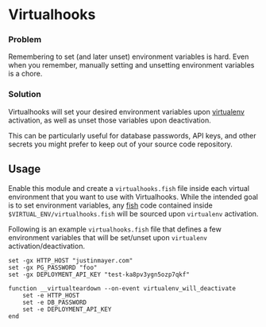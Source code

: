 # Virtualhooks

### Problem

Remembering to set (and later unset) environment variables is hard. Even when you remember, manually setting and unsetting environment variables is a chore.

### Solution

Virtualhooks will set your desired environment variables upon [virtualenv][] activation, as well as unset those variables upon deactivation.

This can be particularly useful for database passwords, API keys, and other secrets you might prefer to keep out of your source code repository.

## Usage

Enable this module and create a `virtualhooks.fish` file inside each virtual environment that you want to use with Virtualhooks. While the intended goal is to set environment variables, any [fish][] code contained inside `$VIRTUAL_ENV/virtualhooks.fish` will be sourced upon `virtualenv` activation.

Following is an example `virtualhooks.fish` file that defines a few environment variables that will be set/unset upon `virtualenv` activation/deactivation.

    set -gx HTTP_HOST "justinmayer.com"
    set -gx PG_PASSWORD "foo"
    set -gx DEPLOYMENT_API_KEY "test-ka8pv3ygn5ozp7qkf"

    function __virtualteardown --on-event virtualenv_will_deactivate
        set -e HTTP_HOST
        set -e DB_PASSWORD
        set -e DEPLOYMENT_API_KEY
    end


[fish]: http://fishshell.com/
[virtualenv]: http://virtualenv.readthedocs.org/

